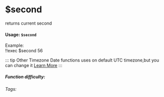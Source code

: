 # $second
returns current second
#### Usage: `$second`
Example:
<br/>
<discord-messages>
	<discord-message :bot="false" role-color="#ffcc9a" author="Member">
		!!exec $second
	</discord-message>
	<discord-message :bot="true" role-color="#0099ff" author="Custom Command" avatar="https://media.discordapp.net/avatars/725721249652670555/781224f90c3b841ba5b40678e032f74a.webp">
		56
	</discord-message>
</discord-messages>

::: tip Other Timezone
Date functions uses on default UTC timezone,but you can change it [Learn More](./timezone.md)
:::

##### Function difficulty: <Badge type="tip" text="Easy" vertical="middle" /> 
###### Tags: <Badge type="tip" text="second" vertical="middle" /> 
